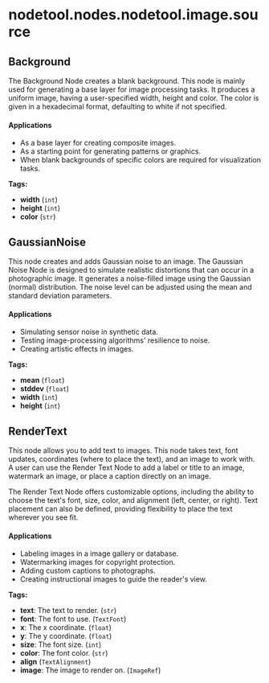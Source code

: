 # nodetool.nodes.nodetool.image.source

## Background

The Background Node creates a blank background.
This node is mainly used for generating a base layer for image processing tasks. It produces a uniform image, having a user-specified width, height and color. The color is given in a hexadecimal format, defaulting to white if not specified.

#### Applications
- As a base layer for creating composite images.
- As a starting point for generating patterns or graphics.
- When blank backgrounds of specific colors are required for visualization tasks.

**Tags:** 

- **width** (`int`)
- **height** (`int`)
- **color** (`str`)

## GaussianNoise

This node creates and adds Gaussian noise to an image.
The Gaussian Noise Node is designed to simulate realistic distortions that can occur in a photographic image. It generates a noise-filled image using the Gaussian (normal) distribution. The noise level can be adjusted using the mean and standard deviation parameters.

#### Applications
- Simulating sensor noise in synthetic data.
- Testing image-processing algorithms' resilience to noise.
- Creating artistic effects in images.

**Tags:** 

- **mean** (`float`)
- **stddev** (`float`)
- **width** (`int`)
- **height** (`int`)

## RenderText

This node allows you to add text to images.
This node takes text, font updates, coordinates (where to place the text), and an image to work with. A user can use the Render Text Node to add a label or title to an image, watermark an image, or place a caption directly on an image.

The Render Text Node offers customizable options, including the ability to choose the text's font, size, color, and alignment (left, center, or right). Text placement can also be defined, providing flexibility to place the text wherever you see fit.

#### Applications
- Labeling images in a image gallery or database.
- Watermarking images for copyright protection.
- Adding custom captions to photographs.
- Creating instructional images to guide the reader's view.

**Tags:** 

- **text**: The text to render. (`str`)
- **font**: The font to use. (`TextFont`)
- **x**: The x coordinate. (`float`)
- **y**: The y coordinate. (`float`)
- **size**: The font size. (`int`)
- **color**: The font color. (`str`)
- **align** (`TextAlignment`)
- **image**: The image to render on. (`ImageRef`)

